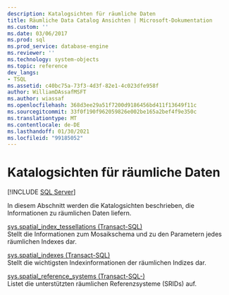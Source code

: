 ```yaml
---
description: Katalogsichten für räumliche Daten
title: Räumliche Data Catalog Ansichten | Microsoft-Dokumentation
ms.custom: ''
ms.date: 03/06/2017
ms.prod: sql
ms.prod_service: database-engine
ms.reviewer: ''
ms.technology: system-objects
ms.topic: reference
dev_langs:
- TSQL
ms.assetid: c40bc75a-73f3-4d3f-82e1-4c023dfe958f
author: WilliamDAssafMSFT
ms.author: wiassaf
ms.openlocfilehash: 368d3ee29a51f7200d9186456bd411f13649f11c
ms.sourcegitcommit: 33f0f190f962059826e002be165a2bef4f9e350c
ms.translationtype: MT
ms.contentlocale: de-DE
ms.lasthandoff: 01/30/2021
ms.locfileid: "99185052"
---
```

# <a name="spatial-data-catalog-views"></a>Katalogsichten für räumliche Daten
[!INCLUDE [SQL Server](../../includes/applies-to-version/sqlserver.md)]

  In diesem Abschnitt werden die Katalogsichten beschrieben, die Informationen zu räumlichen Daten liefern.  
  
 [sys.spatial_index_tessellations &#40;Transact-SQL&#41;](../../relational-databases/system-catalog-views/sys-spatial-index-tessellations-transact-sql.md)  
 Stellt die Informationen zum Mosaikschema und zu den Parametern jedes räumlichen Indexes dar.  
  
 [sys.spatial_indexes &#40;Transact-SQL&#41;](../../relational-databases/system-catalog-views/sys-spatial-indexes-transact-sql.md)  
 Stellt die wichtigsten Indexinformationen der räumlichen Indizes dar.  
  
 [sys.spatial_reference_systems &#40;Transact-SQL-&#41;](../../relational-databases/system-catalog-views/sys-spatial-reference-systems-transact-sql.md)  
 Listet die unterstützten räumlichen Referenzsysteme (SRIDs) auf.  
  
  
